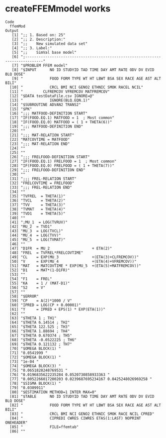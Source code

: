 # createFFEMmodel works

    Code
      ffemMod
    Output
       [1] ";; 1. Based on: 25"                                                             
       [2] ";; 2. Description:"                                                             
       [3] ";;    New simulated data set"                                                   
       [4] ";; 3. Label:"                                                                   
       [5] ";;    SimVal base model"                                                        
       [6] ";------------------------------------------------------------------------------"
       [7] "$PROBLEM FFEM model"                                                            
       [8] "$INPUT      NO ID STUDYID TAD TIME DAY AMT RATE ODV DV EVID BLQ DOSE"           
       [9] "            FOOD FORM TYPE WT HT LBWT BSA SEX RACE AGE AST ALT BILI"            
      [10] "            CRCL BMI NCI GENO2 ETHNIC SMOK RACEL NCIL"                          
      [11] "         CLFREMCOV VFREMCOV MATFREMCOV"                                         
      [12] "$DATA testDataFile.csv IGNORE=@"                                                
      [13] "            IGNORE(BLQ.EQN.1)"                                                  
      [14] "$SUBROUTINE ADVAN2 TRANS2"                                                      
      [15] "$PK"                                                                            
      [16] ";;; MATFOOD-DEFINITION START"                                                   
      [17] "IF(FOOD.EQ.1) MATFOOD = 1  ; Most common"                                       
      [18] "IF(FOOD.EQ.0) MATFOOD = ( 1 + THETA(6))"                                        
      [19] ";;; MATFOOD-DEFINITION END"                                                     
      [20] ""                                                                               
      [21] ";;; MAT-RELATION START"                                                         
      [22] "MATCOVTIME = MATFOOD"                                                           
      [23] ";;; MAT-RELATION END"                                                           
      [24] ""                                                                               
      [25] ""                                                                               
      [26] ";;; FRELFOOD-DEFINITION START"                                                  
      [27] "IF(FOOD.EQ.1) FRELFOOD = 1  ; Most common"                                      
      [28] "IF(FOOD.EQ.0) FRELFOOD = ( 1 + THETA(7))"                                       
      [29] ";;; FRELFOOD-DEFINITION END"                                                    
      [30] ""                                                                               
      [31] ";;; FREL-RELATION START"                                                        
      [32] "FRELCOVTIME = FRELFOOD"                                                         
      [33] ";;; FREL-RELATION END"                                                          
      [34] ""                                                                               
      [35] "TVFREL  = THETA(1)"                                                             
      [36] "TVCL    = THETA(2)"                                                             
      [37] "TVV     = THETA(3)"                                                             
      [38] "TVMAT   = THETA(4)"                                                             
      [39] "TVD1    = THETA(5)"                                                             
      [40] ""                                                                               
      [41] ";MU_1  = LOG(TVRUV)"                                                            
      [42] "MU_2  = TVD1"                                                                   
      [43] "MU_3  = LOG(TVCL)"                                                              
      [44] "MU_4  = LOG(TVV)"                                                               
      [45] "MU_5  = LOG(TVMAT)"                                                             
      [46] ""                                                                               
      [47] "D1FR  = MU_2                   + ETA(2)"                                        
      [48] "FREL  = TVFREL*FRELCOVTIME"                                                     
      [49] "CL    = EXP(MU_3               +(ETA(3)+CLFREMCOV))"                            
      [50] "V     = EXP(MU_4               +(ETA(4)+VFREMCOV))"                             
      [51] "MAT   = MATCOVTIME * EXP(MU_5  +(ETA(5)+MATFREMCOV))"                           
      [52] "D1    = MAT*(1-D1FR)"                                                           
      [53] ""                                                                               
      [54] "F1    = FREL"                                                                   
      [55] "KA    = 1 / (MAT-D1)"                                                           
      [56] "S2    = V"                                                                      
      [57] ""                                                                               
      [58] "$ERROR"                                                                         
      [59] "CP    = A(2)*1000 / V"                                                          
      [60] "IPRED = LOG(CP + 0.00001)"                                                      
      [61] "Y     = IPRED + EPS(1) * EXP(ETA(1))"                                           
      [62] ""                                                                               
      [63] "$THETA 1 ; TH1"                                                                 
      [64] "$THETA 6.14514 ; TH2"                                                           
      [65] "$THETA 122.525 ; TH3"                                                           
      [66] "$THETA 1.88694 ; TH4"                                                           
      [67] "$THETA 0.670374 ; TH5"                                                          
      [68] "$THETA -0.0522225 ; TH6"                                                        
      [69] "$THETA 0.121132 ; TH7"                                                          
      [70] "$OMEGA BLOCK(1) "                                                               
      [71] "0.0541999 "                                                                     
      [72] "$OMEGA BLOCK(1) "                                                               
      [73] "1e-04 "                                                                         
      [74] "$OMEGA BLOCK(3) "                                                               
      [75] "0.0651828248769531 "                                                            
      [76] "0.0196835622235284 0.0520730858933363 "                                         
      [77] "0.0052266017200203 0.0239687695234167 0.0425248026969258 "                      
      [78] "$SIGMA BLOCK(1) "                                                               
      [79] "0.0309911"                                                                      
      [80] "$ESTIMATION METHOD=1 INTER MAX=0"                                               
      [81] "$TABLE      NO ID STUDYID TAD TIME DAY AMT RATE ODV DV EVID BLQ DOSE"           
      [82] "            FOOD FORM TYPE WT HT LBWT BSA SEX RACE AGE AST ALT BILI"            
      [83] "            CRCL BMI NCI GENO2 ETHNIC SMOK RACE NCIL CPRED"                     
      [84] "            CIPREDI CWRES CIWRES ETAS(1:LAST) NOPRINT ONEHEADER"                
      [85] "            FILE=ffemtab"                                                       
      [86] ""                                                                               


